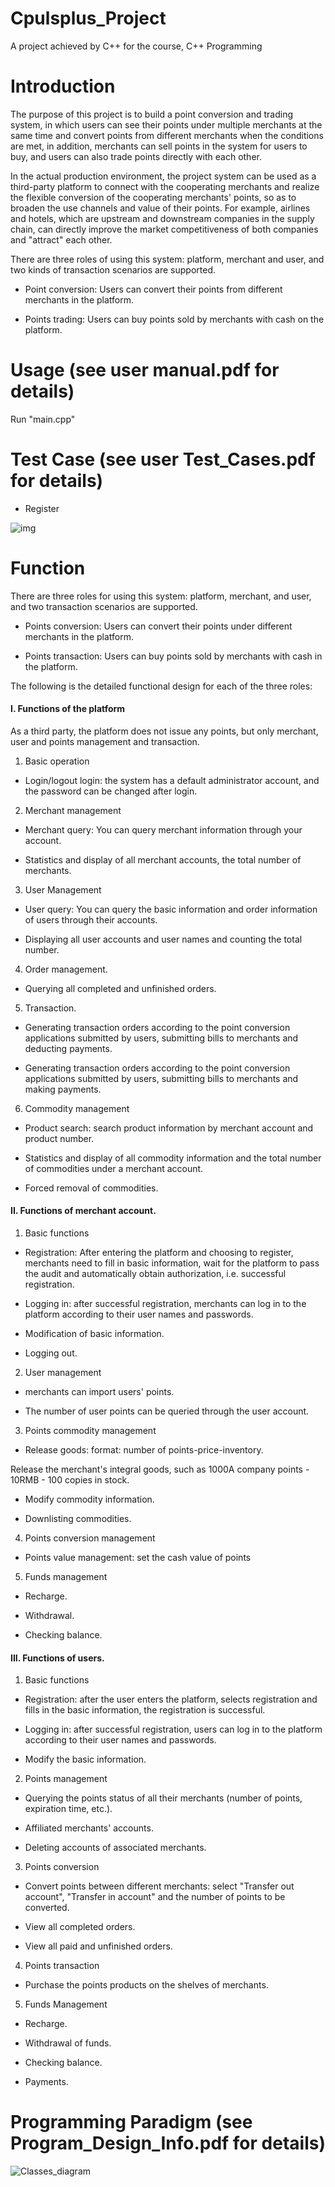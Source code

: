 # Cpulsplus_Project

A project achieved by C++ for the course, C++ Programming



# Introduction

The purpose of this project is to build a point conversion and trading system, in which users can see their points under multiple merchants at the same time and convert points from different merchants when the conditions are met, in addition, merchants can sell points in the system for users to buy, and users can also trade points directly with each other.

In the actual production environment, the project system can be used as a third-party platform to connect with the cooperating merchants and realize the flexible conversion of the cooperating merchants' points, so as to broaden the use channels and value of their points. For example, airlines and hotels, which are upstream and downstream companies in the supply chain, can directly improve the market competitiveness of both companies and "attract" each other.

 There are three roles of using this system: platform, merchant and user, and two kinds of transaction scenarios are supported.

- Point conversion: Users can convert their points from different merchants in the platform.

- Points trading: Users can buy points sold by merchants with cash on the platform.

  

# Usage  (see user manual.pdf for details)

Run "main.cpp"  



# Test Case (see user Test_Cases.pdf for details)

- Register  

![img](https://github.com/HuangJingying/Cpulsplus_Project/blob/main/Test_Case.png)



 

# Function

There are three roles for using this system: platform, merchant, and user, and two transaction scenarios are supported.

- Points conversion: Users can convert their points under different merchants in the platform.

- Points transaction: Users can buy points sold by merchants with cash in the platform.

 The following is the detailed functional design for each of the three roles:

#### I. Functions of the platform

As a third party, the platform does not issue any points, but only merchant, user and points management and transaction.

1. Basic operation

- Login/logout login: the system has a default administrator account, and the password can be changed after login.

2. Merchant management

- Merchant query: You can query merchant information through your account.

- Statistics and display of all merchant accounts, the total number of merchants.

3. User Management

- User query: You can query the basic information and order information of users through their accounts.

- Displaying all user accounts and user names and counting the total number.

4. Order management.

- Querying all completed and unfinished orders.

5. Transaction.

- Generating transaction orders according to the point conversion applications submitted by users, submitting bills to merchants and deducting payments.

- Generating transaction orders according to the point conversion applications submitted by users, submitting bills to merchants and making payments.

6. Commodity management

- Product search: search product information by merchant account and product number.

- Statistics and display of all commodity information and the total number of commodities under a merchant account.

- Forced removal of commodities.

#### II. Functions of merchant account.

1. Basic functions

- Registration: After entering the platform and choosing to register, merchants need to fill in basic information, wait for the platform to pass the audit and automatically obtain authorization, i.e. successful registration.

- Logging in: after successful registration, merchants can log in to the platform according to their user names and passwords.

- Modification of basic information.

- Logging out.

2. User management

- merchants can import users' points.

- The number of user points can be queried through the user account.

3. Points commodity management

- Release goods: format: number of points-price-inventory.

Release the merchant's integral goods, such as 1000A company points - 10RMB - 100 copies in stock.

- Modify commodity information.

- Downlisting commodities.

4. Points conversion management

- Points value management: set the cash value of points

5. Funds management

- Recharge.

- Withdrawal.

- Checking balance.

#### III. Functions of users.

1. Basic functions

- Registration: after the user enters the platform, selects registration and fills in the basic information, the registration is successful.

- Logging in: after successful registration, users can log in to the platform according to their user names and passwords.

- Modify the basic information.

2. Points management

- Querying the points status of all their merchants (number of points, expiration time, etc.).

- Affiliated merchants' accounts.

- Deleting accounts of associated merchants.

3. Points conversion

- Convert points between different merchants: select "Transfer out account", "Transfer in account" and the number of points to be converted.

- View all completed orders.

- View all paid and unfinished orders.

4. Points transaction

- Purchase the points products on the shelves of merchants.

5. Funds Management

- Recharge.

- Withdrawal of funds.

- Checking balance.

- Payments.

# Programming Paradigm (see Program_Design_Info.pdf for details)

![Classes_diagram](https://github.com/HuangJingying/Cpulsplus_Project/blob/main/Classes_diagram.png)





